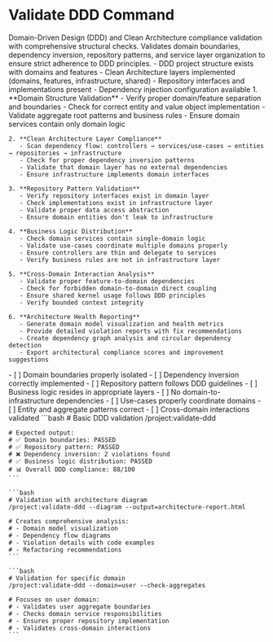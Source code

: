 # Validate DDD Command

<instructions>
  <context>
    Domain-Driven Design (DDD) and Clean Architecture compliance validation with comprehensive structural checks. Validates domain boundaries, dependency inversion, repository patterns, and service layer organization to ensure strict adherence to DDD principles.
  </context>
  
  <requirements>
    - DDD project structure exists with domains and features
    - Clean Architecture layers implemented (domains, features, infrastructure, shared)
    - Repository interfaces and implementations present
    - Dependency injection configuration available
  </requirements>
  
  <execution>
    1. **Domain Structure Validation**
       - Verify proper domain/feature separation and boundaries
       - Check for correct entity and value object implementation
       - Validate aggregate root patterns and business rules
       - Ensure domain services contain only domain logic
    
    2. **Clean Architecture Layer Compliance**
       - Scan dependency flow: controllers → services/use-cases → entities → repositories → infrastructure
       - Check for proper dependency inversion patterns
       - Validate that domain layer has no external dependencies
       - Ensure infrastructure implements domain interfaces
    
    3. **Repository Pattern Validation**
       - Verify repository interfaces exist in domain layer
       - Check implementations exist in infrastructure layer
       - Validate proper data access abstraction
       - Ensure domain entities don't leak to infrastructure
    
    4. **Business Logic Distribution**
       - Check domain services contain single-domain logic
       - Validate use-cases coordinate multiple domains properly
       - Ensure controllers are thin and delegate to services
       - Verify business rules are not in infrastructure layer
    
    5. **Cross-Domain Interaction Analysis**
       - Validate proper feature-to-domain dependencies
       - Check for forbidden domain-to-domain direct coupling
       - Ensure shared kernel usage follows DDD principles
       - Verify bounded context integrity
    
    6. **Architecture Health Reporting**
       - Generate domain model visualization and health metrics
       - Provide detailed violation reports with fix recommendations
       - Create dependency graph analysis and circular dependency detection
       - Export architectural compliance scores and improvement suggestions
  </execution>
  
  <validation>
    - [ ] Domain boundaries properly isolated
    - [ ] Dependency inversion correctly implemented
    - [ ] Repository pattern follows DDD guidelines
    - [ ] Business logic resides in appropriate layers
    - [ ] No domain-to-infrastructure dependencies
    - [ ] Use-cases properly coordinate domains
    - [ ] Entity and aggregate patterns correct
    - [ ] Cross-domain interactions validated
  </validation>
  
  <examples>
    ```bash
    # Basic DDD validation
    /project:validate-ddd
    
    # Expected output:
    # ✅ Domain boundaries: PASSED
    # ✅ Repository pattern: PASSED
    # ❌ Dependency inversion: 2 violations found
    # ✅ Business logic distribution: PASSED
    # 📊 Overall DDD compliance: 88/100
    ```
    
    ```bash
    # Validation with architecture diagram
    /project:validate-ddd --diagram --output=architecture-report.html
    
    # Creates comprehensive analysis:
    # - Domain model visualization
    # - Dependency flow diagrams
    # - Violation details with code examples
    # - Refactoring recommendations
    ```
    
    ```bash
    # Validation for specific domain
    /project:validate-ddd --domain=user --check-aggregates
    
    # Focuses on user domain:
    # - Validates user aggregate boundaries
    # - Checks domain service responsibilities
    # - Ensures proper repository implementation
    # - Validates cross-domain interactions
    ```
  </examples>
</instructions>